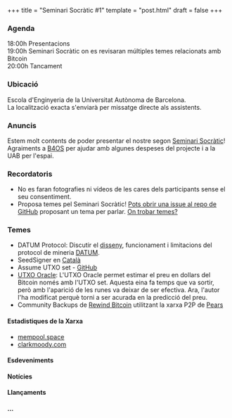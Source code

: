 +++
title = "Seminari Socràtic #1"
template = "post.html"
draft = false
+++

### Agenda
18:00h Presentacions\
19:00h Seminari Socràtic on es revisaran múltiples temes relacionats amb Bitcoin\
20:00h Tancament

### Ubicació
Escola d'Enginyeria de la Universitat Autònoma de Barcelona.\
La localització exacta s'enviarà per missatge directe als assistents.

### Anuncis
Estem molt contents de poder presentar el nostre segon [Seminari Socràtic](/about)!\
Agraiments a [B4OS](https://www.libreriadesatoshi.com/b4os) per ajudar amb algunes despeses del projecte i a la UAB per l'espai.

### Recordatoris
- No es faran fotografies ni vídeos de les cares dels participants sense el seu consentiment.
- Proposa temes pel Seminari Socràtic! [Pots obrir una issue al repo de GitHub](https://github.com/Bit-Devs-Barcelona/bit-devs-barcelona.github.io/issues) proposant un tema per parlar. [On trobar temes?](/about/find-topics/)

### Temes
- DATUM Protocol: Discutir el [disseny](https://github.com/OCEAN-xyz/datum_gateway), funcionament i limitacions del protocol de mineria [DATUM](https://ocean.xyz/docs/datum).
- SeedSigner en [Català](https://x.com/sliv3r__/status/1891579131218767992)
- Assume UTXO set - [GitHub](https://github.com/bitcoin/bitcoin/issues/29616)
- [UTXO Oracle](https://utxo.live/oracle/): L'UTXO Oracle permet estimar el preu en dollars del Bitcoin només amb l'UTXO set. Aquesta eina fa temps que va sortir, però amb l'aparició de les runes va deixar de ser efectiva. Ara, l'autor l'ha modificat perquè torni a ser acurada en la predicció del preu.
- Community Backups de [Rewind Bitcoin](https://rewindbitcoin.com/community-backups) utilitzant la xarxa P2P de [Pears](https://docs.pears.com/guides/getting-started)

#### Estadistiques de la Xarxa
- [mempool.space](https://mempool.space/)
- [clarkmoody.com](https://bitcoin.clarkmoody.com/dashboard/)

#### Esdeveniments

#### Notícies

#### Llançaments

#### ...
